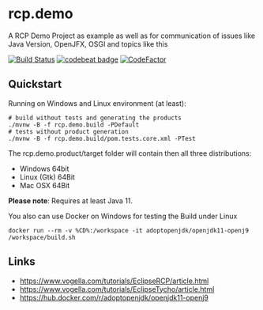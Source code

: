 # rcp.demo
A RCP Demo Project as example as well as for communication of issues like Java Version, OpenJFX, OSGI and topics like this

[![Build Status](https://travis-ci.com/StegmannSystems/rcp.demo.svg?branch=master)](https://travis-ci.com/StegmannSystems/rcp.demo)
[![codebeat badge](https://codebeat.co/badges/cb7ab153-c08f-4b08-8ace-417055673ba1)](https://codebeat.co/projects/github-com-stegmannsystems-rcp-demo-master)
[![CodeFactor](https://www.codefactor.io/repository/github/stegmannsystems/rcp.demo/badge/master)](https://www.codefactor.io/repository/github/stegmannsystems/rcp.demo/overview/master)

## Quickstart

Running on Windows and Linux environment (at least):

```
# build without tests and generating the products
./mvnw -B -f rcp.demo.build -PDefault
# tests without product generation
./mvnw -B -f rcp.demo.build/pom.tests.core.xml -PTest
```

The rcp.demo.product/target folder will contain then all three distributions:

 - Windows 64bit
 - Linux (Gtk) 64Bit
 - Mac OSX 64Bit

**Please note**: Requires at least Java 11.

You also can use Docker on Windows for testing the Build under Linux

```
docker run --rm -v %CD%:/workspace -it adoptopenjdk/openjdk11-openj9 /workspace/build.sh
```

## Links

 - https://www.vogella.com/tutorials/EclipseRCP/article.html
 - https://www.vogella.com/tutorials/EclipseTycho/article.html
 - https://hub.docker.com/r/adoptopenjdk/openjdk11-openj9
